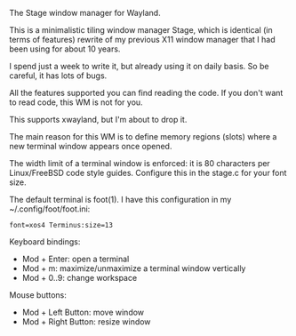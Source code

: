 The Stage window manager for Wayland.

This is a minimalistic tiling window manager Stage, which is identical (in terms of features) rewrite of my previous X11 window manager that I had been using for about 10 years.

I spend just a week to write it, but already using it on daily basis. So be careful, it has lots of bugs.

All the features supported you can find reading the code. If you don't want to read code, this WM is not for you.

This supports xwayland, but I'm about to drop it.

The main reason for this WM is to define memory regions (slots) where a new terminal window appears once opened.

The width limit of a terminal window is enforced: it is 80 characters per Linux/FreeBSD code style guides. Configure this in the stage.c for your font size.

The default terminal is foot(1). I have this configuration in my ~/.config/foot/foot.ini:
```
font=xos4 Terminus:size=13
```

Keyboard bindings:
- Mod + Enter: open a terminal
- Mod + m: maximize/unmaximize a terminal window vertically
- Mod + 0..9: change workspace

Mouse buttons:
- Mod + Left Button: move window
- Mod + Right Button: resize window
